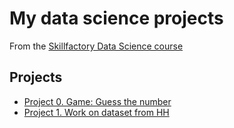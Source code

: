 # My data science projects
From the [Skillfactory Data Science course](https://skillfactory.ru/data-scienctist)

## Projects
* [Project 0. Game: Guess the number](https://github.com/SegaGLm/skill_factory_ds/blob/main/project_0)
* [Project 1. Work on dataset from HH](https://github.com/SegaGLm/skill_factory_ds/blob/main/project_1)